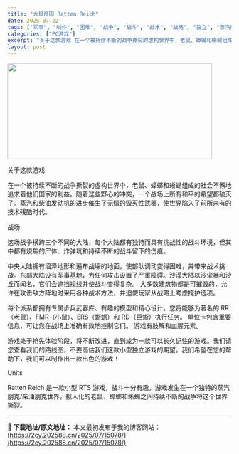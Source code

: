 ```yaml
---
title: "大鼠帝国 Ratten Reich"
date: 2025-07-22
tags: ["军事", "制作", "困难", "战争", "战斗", "战术", "战略", "独立", "蒸汽朋克", "血腥"]
categories: ["PC游戏"]
excerpt: "关于这款游戏 在一个被持续不断的战争撕裂的虚构世界中，老鼠、蟑螂和蜥蜴组成的社会不懈地追求着他们国家的利益。随着这些野心的冲突，一个战场上所有和平的希望都破灭了。蒸汽和柴油发动机的进步催生了无情的毁灭性武器，使世界陷入了前所未有的技术残酷时代。 战场 这场战争横跨三个不同的大陆，每个大陆都有独特而具&hellip;"
layout: post
---
```


<img class="aligncenter size-full wp-image-15061" src="https://2cy.202588.cn/wp-content/uploads/2025/07/2025072212491078.webp" alt="" width="460" height="215" />

关于这款游戏

在一个被持续不断的战争撕裂的虚构世界中，老鼠、蟑螂和蜥蜴组成的社会不懈地追求着他们国家的利益。随着这些野心的冲突，一个战场上所有和平的希望都破灭了。蒸汽和柴油发动机的进步催生了无情的毁灭性武器，使世界陷入了前所未有的技术残酷时代。

战场

这场战争横跨三个不同的大陆，每个大陆都有独特而具有挑战性的战斗环境，但其中都有烧焦的尸体、炸弹坑和持续不断的战斗留下的伤痕。

中央大陆拥有沼泽地形和遍布战壕的地面，使部队调动变得困难，并带来战术挑战。东部大陆设有军事基地，为任何攻击设置了严重障碍。沙漠大陆以沙尘暴和沙丘而闻名，它们会遮挡视线并使战斗变得复杂。
大多数建筑物都是可摧毁的，允许在攻击敌方阵地时采用各种战术方法，并迫使玩家从战略上考虑掩护选项。

每个派系都拥有专属步兵武器库、有趣的模型和精心设计。您将能够为著名的 RR（老鼠）、FMR（小鼠）、ERS（蜥蜴）和 RD（巨蜥）执行任务。
单位卡包含重要信息，可让您在战场上准确有效地控制它们。
游戏有肢解和血腥元素。

游戏处于抢先体验阶段，将不断改进，直到成为一款可以长久记住的游戏。我们请您查看我们的路线图，不要高估我们这款小型独立游戏的期望。我们希望在您的帮助下，我们可以制作出一款出色的游戏！

Units

Ratten Reich 是一款小型 RTS 游戏，战斗十分有趣，游戏发生在一个独特的蒸汽朋克/柴油朋克世界，拟人化的老鼠、蟑螂和蜥蜴之间持续不断的战争将这个世界撕裂。

---
📖 **下载地址/原文地址：** 本文最初发布于我的博客网站：[https://2cy.202588.cn/2025/07/15078/](https://2cy.202588.cn/2025/07/15078/)
